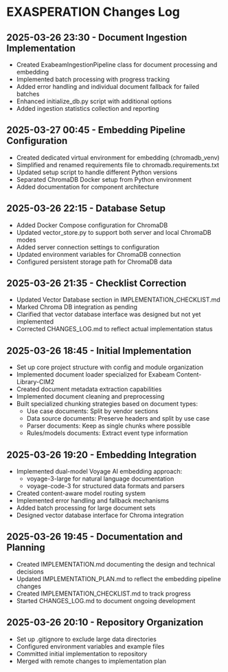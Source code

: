 # EXASPERATION Changes Log

## 2025-03-26 23:30 - Document Ingestion Implementation
- Created ExabeamIngestionPipeline class for document processing and embedding
- Implemented batch processing with progress tracking
- Added error handling and individual document fallback for failed batches
- Enhanced initialize_db.py script with additional options
- Added ingestion statistics collection and reporting

## 2025-03-27 00:45 - Embedding Pipeline Configuration
- Created dedicated virtual environment for embedding (chromadb_venv)
- Simplified and renamed requirements file to chromadb.requirements.txt
- Updated setup script to handle different Python versions
- Separated ChromaDB Docker setup from Python environment
- Added documentation for component architecture

## 2025-03-26 22:15 - Database Setup
- Added Docker Compose configuration for ChromaDB
- Updated vector_store.py to support both server and local ChromaDB modes
- Added server connection settings to configuration
- Updated environment variables for ChromaDB connection
- Configured persistent storage path for ChromaDB data

## 2025-03-26 21:35 - Checklist Correction
- Updated Vector Database section in IMPLEMENTATION_CHECKLIST.md
- Marked Chroma DB integration as pending
- Clarified that vector database interface was designed but not yet implemented
- Corrected CHANGES_LOG.md to reflect actual implementation status

## 2025-03-26 18:45 - Initial Implementation
- Set up core project structure with config and module organization
- Implemented document loader specialized for Exabeam Content-Library-CIM2
- Created document metadata extraction capabilities
- Implemented document cleaning and preprocessing
- Built specialized chunking strategies based on document types:
  - Use case documents: Split by vendor sections
  - Data source documents: Preserve headers and split by use case
  - Parser documents: Keep as single chunks where possible
  - Rules/models documents: Extract event type information

## 2025-03-26 19:20 - Embedding Integration
- Implemented dual-model Voyage AI embedding approach:
  - voyage-3-large for natural language documentation
  - voyage-code-3 for structured data formats and parsers
- Created content-aware model routing system
- Implemented error handling and fallback mechanisms
- Added batch processing for large document sets
- Designed vector database interface for Chroma integration

## 2025-03-26 19:45 - Documentation and Planning
- Created IMPLEMENTATION.md documenting the design and technical decisions
- Updated IMPLEMENTATION_PLAN.md to reflect the embedding pipeline changes
- Created IMPLEMENTATION_CHECKLIST.md to track progress
- Started CHANGES_LOG.md to document ongoing development

## 2025-03-26 20:10 - Repository Organization
- Set up .gitignore to exclude large data directories
- Configured environment variables and example files
- Committed initial implementation to repository
- Merged with remote changes to implementation plan